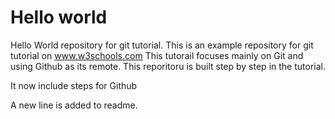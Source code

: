 # Hello world 
Hello World repository for git tutorial.
This is an example repository for git tutorial on www.w3schools.com
This tutorail focuses mainly on Git and using Github as its remote.
This reporitoru is built step by step in the tutorial. 

It now include steps for Github

A new line is added to readme.